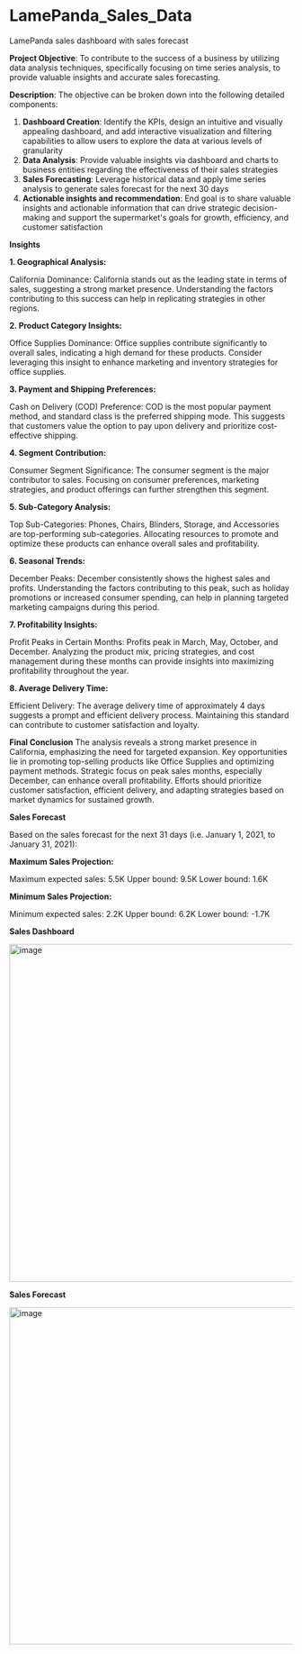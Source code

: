 # LamePanda_Sales_Data
LamePanda sales dashboard with sales forecast

**Project Objective**: To contribute to the success of a business by utilizing data analysis techniques, specifically focusing on time series analysis, to provide valuable insights and accurate sales forecasting.

**Description**:
The objective can be broken down into the following detailed components:
1. **Dashboard Creation**: Identify the KPIs, design an intuitive and visually appealing dashboard, and add interactive visualization and filtering capabilities to allow users to explore the data at various levels of granularity
2. **Data Analysis**: Provide valuable insights via dashboard and charts to business entities regarding the effectiveness of their sales strategies
3. **Sales Forecasting**: Leverage historical data and apply time series analysis to generate sales forecast for the next 30 days
4. **Actionable insights and recommendation**: End goal is to share valuable insights and actionable information that can drive strategic decision-making and support the supermarket's goals for growth, efficiency, and customer satisfaction  

**Insights**						

**1. Geographical Analysis:**

  California Dominance: California stands out as the leading state in terms of sales, suggesting a strong market presence. Understanding the factors contributing to this success can help in replicating strategies in other regions.

**2. Product Category Insights:**

  Office Supplies Dominance: Office supplies contribute significantly to overall sales, indicating a high demand for these products. Consider leveraging this insight to enhance marketing and inventory strategies for office supplies.

**3. Payment and Shipping Preferences:**

  Cash on Delivery (COD) Preference: COD is the most popular payment method, and standard class is the preferred shipping mode. This suggests that customers value the option to pay upon delivery and prioritize cost-effective shipping.

**4. Segment Contribution:**

  Consumer Segment Significance: The consumer segment is the major contributor to sales. Focusing on consumer preferences, marketing strategies, and product offerings can further strengthen this segment.

**5. Sub-Category Analysis:**

  Top Sub-Categories: Phones, Chairs, Blinders, Storage, and Accessories are top-performing sub-categories. Allocating resources to promote and optimize these products can enhance overall sales and profitability.

**6. Seasonal Trends:**

  December Peaks: December consistently shows the highest sales and profits. Understanding the factors contributing to this peak, such as holiday promotions or increased consumer spending, can help in planning targeted marketing campaigns during this period.

**7. Profitability Insights:**

  Profit Peaks in Certain Months: Profits peak in March, May, October, and December. Analyzing the product mix, pricing strategies, and cost management during these months can provide insights into maximizing profitability throughout the year.

**8. Average Delivery Time:**

  Efficient Delivery: The average delivery time of approximately 4 days suggests a prompt and efficient delivery process. Maintaining this standard can contribute to customer satisfaction and loyalty.

**Final Conclusion**
  The analysis reveals a strong market presence in California, emphasizing the need for targeted expansion. Key opportunities lie in promoting top-selling products like Office Supplies and optimizing payment methods. Strategic focus on peak sales months, especially December, can enhance overall profitability. Efforts should prioritize customer satisfaction, efficient delivery, and adapting strategies based on market dynamics for sustained growth.

**Sales Forecast**

Based on the sales forecast for the next 31 days (i.e. January 1, 2021, to January 31, 2021):

**Maximum Sales Projection:**

Maximum expected sales: 5.5K
Upper bound: 9.5K
Lower bound: 1.6K

**Minimum Sales Projection:**

Minimum expected sales: 2.2K
Upper bound: 6.2K
Lower bound: -1.7K

**Sales Dashboard**

<img width="600" alt="image" src="https://github.com/Pndydpk/LamePanda_Sales_Data/assets/85039287/f104db9d-e615-4157-b8e1-259809681d57">

**Sales Forecast**

<img width="599" alt="image" src="https://github.com/Pndydpk/LamePanda_Sales_Data/assets/85039287/ec245ae1-aa36-46f7-948f-a4a2be6ea2b1">


